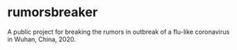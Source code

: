 # rumorsbreaker
A public project for breaking the rumors in outbreak of a flu-like coronavirus in Wuhan, China, 2020.
